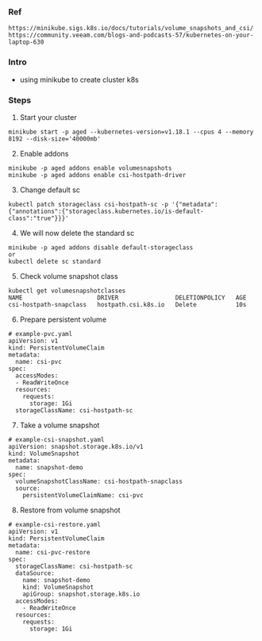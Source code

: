 ### Ref
```
https://minikube.sigs.k8s.io/docs/tutorials/volume_snapshots_and_csi/
https://community.veeam.com/blogs-and-podcasts-57/kubernetes-on-your-laptop-630
```

### Intro
- using minikube to create cluster k8s

### Steps
1. Start your cluster
```
minikube start -p aged --kubernetes-version=v1.18.1 --cpus 4 --memory 8192 --disk-size='40000mb'
```

2. Enable addons
```
minikube -p aged addons enable volumesnapshots
minikube -p aged addons enable csi-hostpath-driver
```

3. Change default sc
```
kubectl patch storageclass csi-hostpath-sc -p '{"metadata": {"annotations":{"storageclass.kubernetes.io/is-default-class":"true"}}}'
```

4. We will now delete the standard sc
```
minikube -p aged addons disable default-storageclass
or
kubectl delete sc standard
```

5. Check volume snapshot class
```
kubectl get volumesnapshotclasses
NAME                     DRIVER                DELETIONPOLICY   AGE
csi-hostpath-snapclass   hostpath.csi.k8s.io   Delete           10s

```

6. Prepare persistent volume
```
# example-pvc.yaml
apiVersion: v1
kind: PersistentVolumeClaim
metadata:
  name: csi-pvc
spec:
  accessModes:
  - ReadWriteOnce
  resources:
    requests:
      storage: 1Gi
  storageClassName: csi-hostpath-sc

```
7. Take a volume snapshot
```
# example-csi-snapshot.yaml
apiVersion: snapshot.storage.k8s.io/v1
kind: VolumeSnapshot
metadata:
  name: snapshot-demo
spec:
  volumeSnapshotClassName: csi-hostpath-snapclass
  source:
    persistentVolumeClaimName: csi-pvc

```

8. Restore from volume snapshot
```
# example-csi-restore.yaml
apiVersion: v1
kind: PersistentVolumeClaim
metadata:
  name: csi-pvc-restore
spec:
  storageClassName: csi-hostpath-sc
  dataSource:
    name: snapshot-demo
    kind: VolumeSnapshot
    apiGroup: snapshot.storage.k8s.io
  accessModes:
    - ReadWriteOnce
  resources:
    requests:
      storage: 1Gi
```


